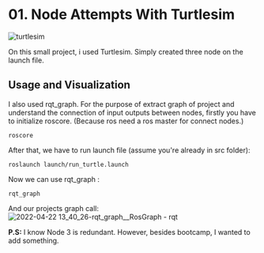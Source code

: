 # 01. Node Attempts With Turtlesim

![turtlesim](https://user-images.githubusercontent.com/56072259/164704585-6cb32f85-ffdc-484d-8be1-90a7032bb18e.png)

On this small project, i used Turtlesim. Simply created three node on the launch file.

## Usage and Visualization
I also used rqt_graph. For the purpose of extract graph of project and understand the connection of input outputs between nodes, firstly you have to initialize roscore. (Because ros need a ros master for connect nodes.)
```
roscore
```

After that, we have to run launch file (assume you're already in src folder):
```
roslaunch launch/run_turtle.launch
```

Now we can use rqt_graph :
```
rqt_graph
```

And our projects graph call:
![2022-04-22 13_40_26-rqt_graph__RosGraph - rqt](https://user-images.githubusercontent.com/56072259/164706135-0507ce95-c233-4a01-92b5-89e4cad806ce.png)

**P.S:** I know Node 3 is redundant. However, besides bootcamp, I wanted to add something.
